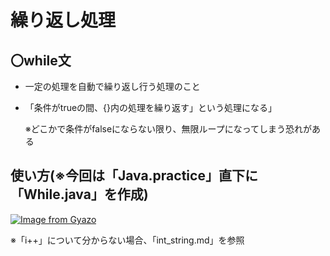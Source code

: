 # 繰り返し処理
## 〇while文
- 一定の処理を自動で繰り返し行う処理のこと
- 「条件がtrueの間、{}内の処理を繰り返す」という処理になる」
  
  ※どこかで条件がfalseにならない限り、無限ループになってしまう恐れがある

## 使い方(※今回は「Java.practice」直下に「While.java」を作成)
[![Image from Gyazo](https://i.gyazo.com/3626f8bfd752f649584a6b295cb7fadb.png)](https://gyazo.com/3626f8bfd752f649584a6b295cb7fadb)

※「i++」について分からない場合、「int_string.md」を参照
